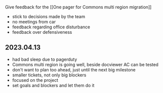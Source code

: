 Give feedback for the [[One pager for Commons multi region migration]]

* stick to decisions made by the team
* no meetings from car
* feedback regarding office disturbance
* feedback over defensiveness


## 2023.04.13

- had bad sleep due to pagerduty
- Commons multi region is going well, beside docviewer AC can be tested
- don't want to plan too ahead, just until the next big milestone
- smaller tickets, not only big blockers
- focused on the project
- set goals and blockers and let them do it